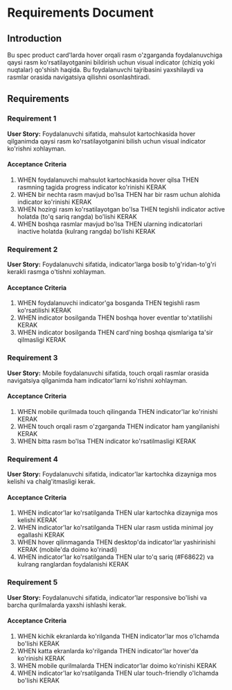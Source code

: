 # Requirements Document

## Introduction

Bu spec product card'larda hover orqali rasm o'zgarganda foydalanuvchiga qaysi rasm ko'rsatilayotganini bildirish uchun visual indicator (chiziq yoki nuqtalar) qo'shish haqida. Bu foydalanuvchi tajribasini yaxshilaydi va rasmlar orasida navigatsiya qilishni osonlashtiradi.

## Requirements

### Requirement 1

**User Story:** Foydalanuvchi sifatida, mahsulot kartochkasida hover qilganimda qaysi rasm ko'rsatilayotganini bilish uchun visual indicator ko'rishni xohlayman.

#### Acceptance Criteria

1. WHEN foydalanuvchi mahsulot kartochkasida hover qilsa THEN rasmning tagida progress indicator ko'rinishi KERAK
2. WHEN bir nechta rasm mavjud bo'lsa THEN har bir rasm uchun alohida indicator ko'rinishi KERAK
3. WHEN hozirgi rasm ko'rsatilayotgan bo'lsa THEN tegishli indicator active holatda (to'q sariq rangda) bo'lishi KERAK
4. WHEN boshqa rasmlar mavjud bo'lsa THEN ularning indicatorlari inactive holatda (kulrang rangda) bo'lishi KERAK

### Requirement 2

**User Story:** Foydalanuvchi sifatida, indicator'larga bosib to'g'ridan-to'g'ri kerakli rasmga o'tishni xohlayman.

#### Acceptance Criteria

1. WHEN foydalanuvchi indicator'ga bosganda THEN tegishli rasm ko'rsatilishi KERAK
2. WHEN indicator bosilganda THEN boshqa hover eventlar to'xtatilishi KERAK
3. WHEN indicator bosilganda THEN card'ning boshqa qismlariga ta'sir qilmasligi KERAK

### Requirement 3

**User Story:** Mobile foydalanuvchi sifatida, touch orqali rasmlar orasida navigatsiya qilganimda ham indicator'larni ko'rishni xohlayman.

#### Acceptance Criteria

1. WHEN mobile qurilmada touch qilinganda THEN indicator'lar ko'rinishi KERAK
2. WHEN touch orqali rasm o'zgarganda THEN indicator ham yangilanishi KERAK
3. WHEN bitta rasm bo'lsa THEN indicator ko'rsatilmasligi KERAK

### Requirement 4

**User Story:** Foydalanuvchi sifatida, indicator'lar kartochka dizayniga mos kelishi va chalg'itmasligi kerak.

#### Acceptance Criteria

1. WHEN indicator'lar ko'rsatilganda THEN ular kartochka dizayniga mos kelishi KERAK
2. WHEN indicator'lar ko'rsatilganda THEN ular rasm ustida minimal joy egallashi KERAK
3. WHEN hover qilinmaganda THEN desktop'da indicator'lar yashirinishi KERAK (mobile'da doimo ko'rinadi)
4. WHEN indicator'lar ko'rsatilganda THEN ular to'q sariq (#F68622) va kulrang ranglardan foydalanishi KERAK

### Requirement 5

**User Story:** Foydalanuvchi sifatida, indicator'lar responsive bo'lishi va barcha qurilmalarda yaxshi ishlashi kerak.

#### Acceptance Criteria

1. WHEN kichik ekranlarda ko'rilganda THEN indicator'lar mos o'lchamda bo'lishi KERAK
2. WHEN katta ekranlarda ko'rilganda THEN indicator'lar hover'da ko'rinishi KERAK
3. WHEN mobile qurilmalarda THEN indicator'lar doimo ko'rinishi KERAK
4. WHEN indicator'lar ko'rsatilganda THEN ular touch-friendly o'lchamda bo'lishi KERAK